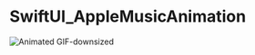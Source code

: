 # SwiftUI_AppleMusicAnimation

![Animated GIF-downsized](https://media.giphy.com/media/MXH2EfrLgotm3lRpHV/giphy.gif)
